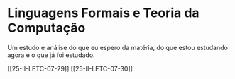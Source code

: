 # Linguagens Formais e Teoria da Computação

Um estudo e análise do que eu espero da matéria, do que estou estudando agora e o que já foi estudado.

[[25-II-LFTC-07-29]]
[[25-II-LFTC-07-30]]